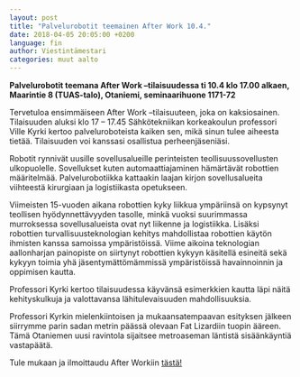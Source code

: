 ```yaml
---
layout: post
title: "Palvelurobotit teemainen After Work 10.4."
date: 2018-04-05 20:05:00 +0200
language: fin
author: Viestintämestari
categories: muut aalto
---
```

**Palvelurobotit teemana After Work –tilaisuudessa ti 10.4 klo 17.00 alkaen, Maarintie 8 (TUAS-talo), Otaniemi, seminaarihuone 1171-72**

Tervetuloa ensimmäiseen After Work –tilaisuuteen, joka on kaksiosainen. Tilaisuuden aluksi klo 17 – 17.45 Sähkötekniikan korkeakoulun professori Ville Kyrki kertoo palveluroboteista kaiken sen, mikä sinun tulee aiheesta tietää. Tilaisuuden voi kanssasi osallistua perheenjäseniäsi.

Robotit rynnivät uusille sovellusalueille perinteisten teollisuussovellusten ulkopuolelle. Sovellukset kuten automaattiajaminen hämärtävät robottien määritelmää. Palvelurobotiikka kattaakin laajan kirjon sovellusalueita viihteestä kirurgiaan ja logistiikasta opetukseen.

Viimeisten 15-vuoden aikana robottien kyky liikkua ympäriinsä on kypsynyt teollisen hyödynnettävyyden tasolle, minkä vuoksi suurimmassa murroksessa sovellusalueista ovat nyt liikenne ja logistiikka. Lisäksi robottien turvallisuusteknologian kehitys mahdollistaa robottien käytön ihmisten kanssa samoissa ympäristöissä. Viime aikoina teknologian aallonharjan painopiste on siirtynyt robottien kykyyn käsitellä esineitä sekä kykyyn toimia yhä jäsentymättömämmissä ympäristöissä havainnoinnin ja oppimisen kautta.

Professori Kyrki kertoo tilaisuudessa käyvänsä esimerkkien kautta läpi näitä kehityskulkuja ja  valottavansa lähitulevaisuuden mahdollisuuksia.

Professori Kyrkin mielenkiintoisen ja mukaansatempaavan esityksen jälkeen siirrymme parin sadan metrin päässä olevaan Fat Lizardiin tuopin ääreen. Tämä Otaniemen uusi ravintola sijaitsee metroaseman läntistä sisäänkäyntiä vastapäätä.

Tule mukaan ja ilmoittaudu After Workiin [tästä!](https://www.webropolsurveys.com/Answer/SurveyParticipation.aspx?SDID=Fin1505451&SID=922ccb69-7a4f-47d3-8eea-96d8347d1161&dy=775829061)